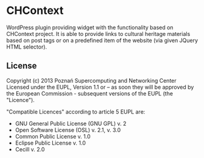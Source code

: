 # CHContextWordPress plugin providing widget with the functionality based on CHContext project. It is able to provide links to cultural heritage materials based on post tags or on a predefined item of the website (via given JQuery HTML selector).## LicenseCopyright (c) 2013 Poznań Supercomputing and Networking Center  Licensed under the EUPL, Version 1.1 or – as soon they will be approved by the European Commission - subsequent versions of the EUPL (the "Licence"). "Compatible Licences" according to article 5 EUPL are:* GNU General Public License (GNU GPL) v. 2* Open Software License (OSL) v. 2.1, v. 3.0* Common Public License v. 1.0* Eclipse Public License v. 1.0* Cecill v. 2.0 